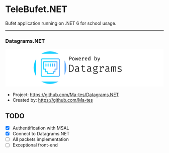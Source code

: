 # TeleBufet.NET
 Bufet application running on .NET 6 for school usage.

---
### Datagrams.NET
![logo](Assets/TeleBufet.NET.DatagramsPoweredLogo.png)
- Project: https://github.com/Ma-tes/Datagrams.NET
- Created by: https://github.com/Ma-tes

## TODO
- [x] Authentification with MSAL
- [x] Connect to Datagrams.NET
- [ ] All packets implementation
- [ ] Exceptional front-end
